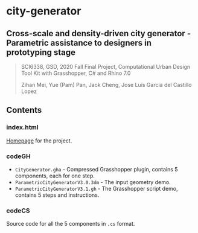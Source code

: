 # city-generator

## Cross-scale and density-driven city generator - Parametric assistance to designers in prototyping stage

> SCI6338, GSD, 2020 Fall Final Project, Computational Urban Design Tool Kit with Grasshopper, C# and Rhino 7.0
> 
> Zihan Mei, Yue (Pam) Pan, Jack Cheng, Jose Luis Garcia del Castillo Lopez

## Contents

### index.html

[Homepage](https://www.zmei.moe/city-generator/) for the project.

### codeGH

* `CityGenerator.gha` - Compressed Grasshopper plugin, contains 5 components, each for one step.
* `ParametricCityGeneratorV3.0.3dm` - The input geometry demo.
* `ParametricCityGeneratorV3.1.gh` - The Grasshopper script demo, contains 5 steps and instructions.

### codeCS

Source code for all the 5 components in `.cs` format.

